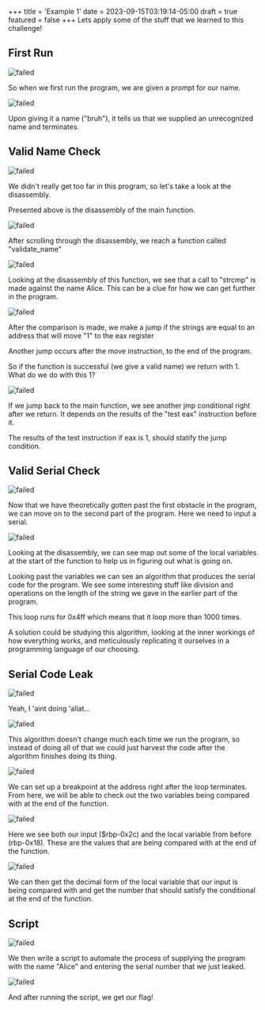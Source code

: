 +++
title = 'Example 1'
date = 2023-09-15T03:19:14-05:00
draft = true
featured = false
+++
Lets apply some of the stuff that we learned to this challenge!
<!--more-->
## First Run
![failed](/images/expdev/re/example1/run1.png)

So when we first run the program, we are given a prompt for our name.

![failed](/images/expdev/re/example1/failname.png)

Upon giving it a name ("bruh"), it tells us that we supplied an unrecognized 
name and terminates.

## Valid Name Check
![failed](/images/expdev/re/example1/main.png)

We didn't really get too far in this program, so let's take a look at the 
disassembly. 

Presented above is the disassembly of the main function.

![failed](/images/expdev/re/example1/foundvalname.png)

After scrolling through the disassembly, we reach a function called 
"validate\_name" 

![failed](/images/expdev/re/example1/foundAlice.png)

Looking at the disassembly of this function, we see that a call to "strcmp" is
made against the name Alice. This can be a clue for how we can get further in
the program.

![failed](/images/expdev/re/example1/returnName.png)

After the comparison is made, we make a jump if the strings are equal to an 
address that will move "1" to the eax register

Another jump occurs after the move instruction, to the end of the program.

So if the function is successful (we give a valid name) we return with 1. What
do we do with this 1?

![failed](/images/expdev/re/example1/mainpassfirst.png)

If we jump back to the main function, we see another jmp conditional right 
after we return. It depends on the results of the "test eax" instruction before
it.

The results of the test instruction if eax is 1, should statify the jump 
condition.
## Valid Serial Check
![failed](/images/expdev/re/example1/foundvalserial.png)

Now that we have theoretically gotten past the first obstacle in the program,
we can move on to the second part of the program. Here we need to input a 
serial.

![failed](/images/expdev/re/example1/algorithm.png)

Looking at the disassembly, we can see map out some of the local variables at
the start of the function to help us in figuring out what is going on.

Looking past the variables we can see an algorithm that produces the serial 
code for the program. We see some interesting stuff like division and 
operations on the length of the string we gave in the earlier part of the 
program.

This loop runs for 0x4ff which means that it loop more than 1000 times.

A solution could be studying this algorithm, looking at the inner workings of
how everything works, and meticulously replicating it ourselves in a 
programming language of our choosing.

## Serial Code Leak
![failed](/images/expdev/re/example1/imgoodbruh.png)

Yeah, I 'aint doing 'allat\.\.\.

![failed](/images/expdev/re/example1/cmp.png)

This algorithm doesn't change much each time we run the program, so instead of
doing all of that we could just harvest the code after the algorithm finishes 
doing its thing.

![failed](/images/expdev/re/example1/breakpoint1.png)

We can set up a breakpoint at the address right after the loop terminates. 
From here, we will be able to check out the two variables being compared with
at the end of the function.

![failed](/images/expdev/re/example1/leakserial.png)

Here we see both our input ($rbp-0x2c) and the local variable from before
(rbp-0x18). These are the values that are being compared with at the end of 
the function.

![failed](/images/expdev/re/example1/printdecimal.png)

We can then get the decimal form of the local variable that our input is being
compared with and get the number that should satisfy the conditional at the end
of the function.

## Script
![failed](/images/expdev/re/example1/script.png)

We then write a script to automate the process of supplying the program with
the name "Alice" and entering the serial number that we just leaked.

![failed](/images/expdev/re/example1/flag.png)

And after running the script, we get our flag!

